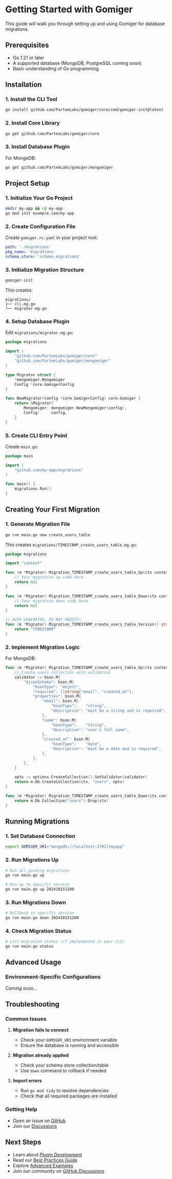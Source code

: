 # Getting Started with Gomiger

This guide will walk you through setting up and using Gomiger for database migrations.

## Prerequisites

- Go 1.21 or later
- A supported database (MongoDB, PostgreSQL coming soon)
- Basic understanding of Go programming

## Installation

### 1. Install the CLI Tool

```bash
go install github.com/ParteeLabs/gomiger/core/cmd/gomiger-init@latest
```

### 2. Install Core Library

```bash
go get github.com/ParteeLabs/gomiger/core
```

### 3. Install Database Plugin

For MongoDB:

```bash
go get github.com/ParteeLabs/gomiger/mongomiger
```

## Project Setup

### 1. Initialize Your Go Project

```bash
mkdir my-app && cd my-app
go mod init example.com/my-app
```

### 2. Create Configuration File

Create `gomiger.rc.yaml` in your project root:

```yaml
path: './migrations'
pkg_name: 'migrations'
schema_store: 'schema_migrations'
```

### 3. Initialize Migration Structure

```bash
gomiger-init
```

This creates:

```
migrations/
├── cli.mg.go
└── migrator.mg.go
```

### 4. Setup Database Plugin

Edit `migrations/migrator.mg.go`:

```go
package migrations

import (
	"github.com/ParteeLabs/gomiger/core"
	"github.com/ParteeLabs/gomiger/mongomiger"
)

type Migrator struct {
	*mongomiger.Mongomiger
	Config *core.GomigerConfig
}

func NewMigrator(config *core.GomigerConfig) core.Gomiger {
	return &Migrator{
		Mongomiger: mongomiger.NewMongomiger(config),
		Config:     config,
	}
}
```

### 5. Create CLI Entry Point

Create `main.go`:

```go
package main

import (
	"github.com/my-app/migrations"
)

func main() {
	migrations.Run()
}
```

## Creating Your First Migration

### 1. Generate Migration File

```bash
go run main.go new create_users_table
```

This creates `migrations/TIMESTAMP_create_users_table.mg.go`:

```go
package migrations

import "context"

func (m *Migrator) Migration_TIMESTAMP_create_users_table_Up(ctx context.Context) error {
	// Your migration up code here
	return nil
}

func (m *Migrator) Migration_TIMESTAMP_create_users_table_Down(ctx context.Context) error {
	// Your migration down code here
	return nil
}

// AUTO GENERATED, DO NOT MODIFY!
func (m *Migrator) Migration_TIMESTAMP_create_users_table_Version() string {
	return "TIMESTAMP"
}
```

### 2. Implement Migration Logic

For MongoDB:

```go
func (m *Migrator) Migration_TIMESTAMP_create_users_table_Up(ctx context.Context) error {
	// Create users collection with validation
	validator := bson.M{
		"$jsonSchema": bson.M{
			"bsonType": "object",
			"required": []string{"email", "created_at"},
			"properties": bson.M{
				"email": bson.M{
					"bsonType":    "string",
					"description": "must be a string and is required",
				},
				"name": bson.M{
					"bsonType":    "string",
					"description": "user's full name",
				},
				"created_at": bson.M{
					"bsonType":    "date",
					"description": "must be a date and is required",
				},
			},
		},
	}

	opts := options.CreateCollection().SetValidator(validator)
	return m.Db.CreateCollection(ctx, "users", opts)
}

func (m *Migrator) Migration_TIMESTAMP_create_users_table_Down(ctx context.Context) error {
	return m.Db.Collection("users").Drop(ctx)
}
```

## Running Migrations

### 1. Set Database Connection

```bash
export GOMIGER_URI="mongodb://localhost:27017/myapp"
```

### 2. Run Migrations Up

```bash
# Run all pending migrations
go run main.go up

# Run up to specific version
go run main.go up 202410151200
```

### 3. Run Migrations Down

```bash
# Rollback to specific version
go run main.go down 202410151200
```

### 4. Check Migration Status

```bash
# List migration status (if implemented in your CLI)
go run main.go status
```

## Advanced Usage

### Environment-Specific Configurations

_Coming soon..._

## Troubleshooting

### Common Issues

1. **Migration fails to connect**

   - Check your `GOMIGER_URI` environment variable
   - Ensure the database is running and accessible

2. **Migration already applied**

   - Check your schema store collection/table
   - Use `down` command to rollback if needed

3. **Import errors**
   - Run `go mod tidy` to resolve dependencies
   - Check that all required packages are installed

### Getting Help

- Open an issue on [GitHub](https://github.com/ParteeLabs/gomiger/issues)
- Join our [Discussions](https://github.com/ParteeLabs/gomiger/discussions)

## Next Steps

- Learn about [Plugin Development](plugin-development.md)
- Read our [Best Practices Guide](best-practices.md)
- Explore [Advanced Examples](../examples/)
- Join our community on [GitHub Discussions](https://github.com/ParteeLabs/gomiger/discussions)
